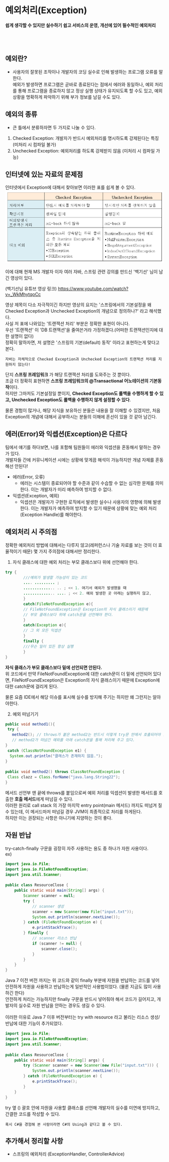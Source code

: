# 예외처리(Exception)
**쉽게 생각할 수 있지만 실수하기 쉽고 서비스의 운영, 개선에 있어 필수적인 예외처리**  
<br />
<br />
<br />

## 예외란?
- 사용자의 잘못된 조작이나 개발자의 코딩 실수로 인해 발생하는 프로그램 오류를 말한다.  
예외가 발생하면 프로그램은 곧바로 종료된다는 점에서 에러와 동일하나, 예외 처리를 통해 프로그램을 종료하지 않고 정상 실행 상태가 유지되도록 할 수도 있고, 예외 상황을 명확하게 파악하기 위해 부가 정보를 남길 수도 있다.

## 예외의 종류
- 큰 틀에서 분류하자면 두 가지로 나눌 수 있다.

1. Checked Exception: 개발자가 반드시 예외처리를 명시하도록 강제된다는 특징 (미처리 시 컴파일 불가)
2. Unchecked Exception: 예외처리를 하도록 강제받지 않음 (미처리 시 컴파일 가능)

## 인터넷에 있는 자료의 문제점
인터넷에서 Exception에 대해서 찾아보면 이러한 표를 쉽게 볼 수 있다.  
![흔히 볼 수 있는 익셉션 정리 표](../resource/checkedanduncheked.png)

이에 대해 현재 MS 개발자 이자 여러 자바, 스프링 관련 강의를 만드신 '백기선' 님이 남긴 영상이 있다.  

(백기선님 유튜브 영상 링크) https://www.youtube.com/watch?v=_WkMhytqoCc  

영상 제목이 다소 자극적이긴 하지만 영상의 요지는 '스프링에서의 기본설정을 왜 Checked Exception과 Unchecked Exception의 개념으로 정의하나?' 라고 해석했다.  
사실 저 표에 나와있는 '트랜잭션 처리' 부분은 정확한 표현이 아니다.  
우선 '트랜잭션' 이 'DB 트랜잭션'을 줄여쓴거라 가정하겠다.(어떠한 트랜잭션인지에 대한 설명이 없다)  
정확히 말하자면, 저 설명은 '스프링의 기본(default) 동작' 이라고 표현하는게 맞다고 본다.  
```
자바는 자체적으로 Checked Exception과 Unchecked Exception의 트랜잭션 처리를 지원하지 않는다!  
```
단지 **스프링 프레임워크** 가 해당 트랜잭션 처리를 도와주는 것 뿐이다.  
조금 더 정확히 표현하면 **스프링 프레임워크의 @Transactional 어노테이션의 기본동작**이다.  
하지만 그마저도 기본설정일 뿐이지, **Checked Exception도 롤백을 수행하게 할 수 있고, Unchecked Exception도 롤백을 수행하지 않게 설정할 수 있다**.  
  
물론 경험이 많거나, 해당 지식을 보유하신 분들은 내용을 잘 이해할 수 있겠지만, 처음 Exception의 개념에 대해서 공부하시는 분들의 이해에 혼선이 있을 것 같아 남긴다.

## 에러(Error)와 익셉션(Exception)은 다르다
팀에서 얘기를 하다보면, 나를 포함해 팀원들이 에러와 익셉션을 혼동해서 말하는 경우가 있다.  
개발자들 간에 커뮤니케이션 시에는 상황에 맞게끔 해석이 가능하지만 개념 자체를 혼동해선 안된다!

- 에러(Error, 오류)
    - 에러는 시스템이 종료되어야 할 수준과 같이 수습할 수 없는 심각한 문제를 의미한다. 이는 개발자가 미리 예측하여 방지할 수 없다.
- 익셉션(Exception, 예외)
    - 익셉션은 개발자가 구현한 로직에서 발생한 실수나 사용자의 영향에 의해 발생한다. 이는 개발자가 예측하여 방지할 수 있기 때문에 상황에 맞는 예외 처리(Exception Handle)를 해야한다.

## 예외처리 시 주의점
정확한 예외처리 방법에 대해서는 다루지 않고(레퍼런스나 기술 자료를 보는 것이 더 효율적이기 때문) 몇 가지 주의점에 대해서만 정리한다.

1. 자식 클래스에 대한 예외 처리는 부모 클래스보다 위에 선언해야 한다.
```java
try {
        ///예외가 발생할 가능성이 있는 코드
        .... ......... ;
        .............. .. ; << 1. 여기서 예외가 발생했을 때
        .............. .... ; << 2. 예외 발생한 곳 아래는 실행하지 않고,
        }
        catch(FileNotFoundException e){
        // FileNotFoundException은 Exception의 자식 클래스이기 때문에
        // 부모 클래스보다 위에 catch문을 선언해야 한다.
        }
        catch(Exception e){
        // 그 외 모든 익셉션
        }
        finally {
        ///무슨 일이 있든 항상 실행
        }
}
```
**자식 클래스가 부모 클래스보다 밑에 선언되면 안된다.**  
위 코드에서 만약 FileNotFoundException에 대한 catch문이 더 밑에 선언되어 있다면, FileNotFoundException은 Exception의 자식 클래스이기 때문에 Exception에 대한 catch문에 걸리게 된다.  

물론 요즘 IDE에서 해당 이슈를 표시해 실수를 방지해 주기는 하지만 왜 그런지는 알아야한다.

2. 예외 떠넘기기  
```java
public void method1(){
 try {
   method2(); // throws가 붙은 method2는 반드시 이렇게 try문 안에서 호출되어야 함.
   // method2가 떠넘긴 예외를 아래 catch문을 통해 처리해 주고 있다.
}
 catch (ClassNotFoundException e1) {
  System.out.println("클래스가 존재하지 않음.");
}

public void method2() throws ClassNotFoundException {
 Class clazz = Class.forName("java.lang.String22");
}
```
메서드 선언부 맨 끝에 throws를 붙임으로써 예외 처리를 익셉션이 발생한 메서드를 호출한 **호출 메서드**에게 떠넘길 수 있다.  
이러한 원리로 call stack 의 가장 마지막 entry point(main 메서드) 까지도 떠넘겨 질 수 있는데, 이 메서드마저 떠넘길 경우 JVM이 최종적으로 처리를 하게된다.  
하지만 이는 권장되는 사항은 아니기에 지양하는 것이 좋다.

## 자원 반납
try-catch-finally 구문을 굉장히 자주 사용하는 용도 중 하나가 자원 사용이다.  
ex)
```java
import java.io.File;
import java.io.FileNotFoundException;
import java.util.Scanner;
 
public class ResourceClose {
    public static void main(String[] args) {
        Scanner scanner = null;
        try {
            // scanner 생성
            scanner = new Scanner(new File("input.txt"));
            System.out.println(scanner.nextLine());
        } catch (FileNotFoundException e) {
            e.printStackTrace();
        } finally {
            // scanner 리소스 반납
            if (scanner != null) {
                scanner.close();
            }
        }
    }
}
```
Java 7 이전 버전 까지는 위 코드와 같이 finally 부분에 자원을 반납하는 코드를 넣어 안전하게 자원을 사용하고 반납하는게 일반적인 사용법이었다. (물론 지금도 많이 사용하긴 한다)  
안전하게 처리는 가능하지만 finally 구문을 반드시 넣어줘야 해서 코드가 길어지고, 개발자의 실수로 자원 반납을 안하는 경우도 생길 수 있다.  
<br />
이러한 이유로 Java 7 이후 버전부터는 try with resource 라고 불리는 리소스 생성/반납에 대한 기능이 추가되었다.  
```java
import java.io.File;
import java.io.FileNotFoundException;
import java.util.Scanner;
 
public class ResourceClose {
    public static void main(String[] args) {
        try (Scanner scanner = new Scanner(new File("input.txt"))) {
            System.out.println(scanner.nextLine());
        } catch (FileNotFoundException e) {
            e.printStackTrace();
        }
    }
}
```
try 옆 () 괄호 안에 자원을 사용할 클래스를 선언해 개발자의 실수를 미연에 방지하고, 간결한 코드를 작성할 수 있다.  
```
혹시 C#을 경험해 본 사람이라면 C#의 Using과 같다고 볼 수 있다.
```

## 추가해서 정리할 사항
- 스프링의 예외처리 (ExceptionHandler, ControllerAdvice)